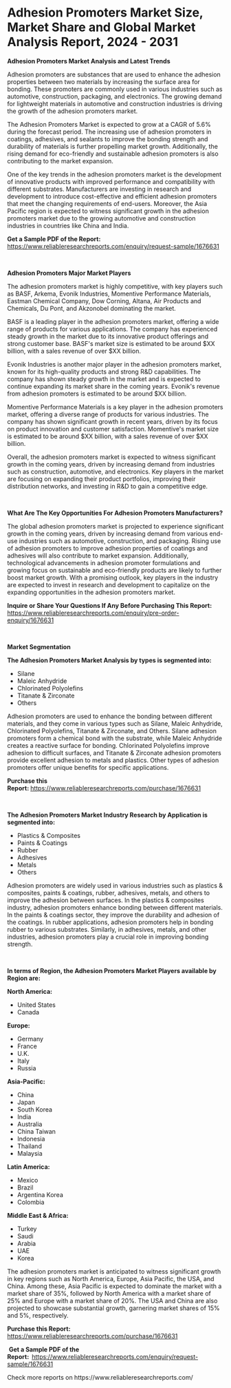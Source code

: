 <p><h1>Adhesion Promoters Market Size, Market Share and Global Market Analysis Report, 2024 - 2031</h1></p><p><strong>Adhesion Promoters Market Analysis and Latest Trends</strong></p>
<p><p>Adhesion promoters are substances that are used to enhance the adhesion properties between two materials by increasing the surface area for bonding. These promoters are commonly used in various industries such as automotive, construction, packaging, and electronics. The growing demand for lightweight materials in automotive and construction industries is driving the growth of the adhesion promoters market.</p><p>The Adhesion Promoters Market is expected to grow at a CAGR of 5.6% during the forecast period. The increasing use of adhesion promoters in coatings, adhesives, and sealants to improve the bonding strength and durability of materials is further propelling market growth. Additionally, the rising demand for eco-friendly and sustainable adhesion promoters is also contributing to the market expansion.</p><p>One of the key trends in the adhesion promoters market is the development of innovative products with improved performance and compatibility with different substrates. Manufacturers are investing in research and development to introduce cost-effective and efficient adhesion promoters that meet the changing requirements of end-users. Moreover, the Asia Pacific region is expected to witness significant growth in the adhesion promoters market due to the growing automotive and construction industries in countries like China and India.</p></p>
<p><strong>Get a Sample PDF of the Report:&nbsp;</strong> <a href="https://www.reliableresearchreports.com/enquiry/request-sample/1676631">https://www.reliableresearchreports.com/enquiry/request-sample/1676631</a></p>
<p>&nbsp;</p>
<p><strong>Adhesion Promoters Major Market Players</strong></p>
<p><p>The adhesion promoters market is highly competitive, with key players such as BASF, Arkema, Evonik Industries, Momentive Performance Materials, Eastman Chemical Company, Dow Corning, Altana, Air Products and Chemicals, Du Pont, and Akzonobel dominating the market. </p><p>BASF is a leading player in the adhesion promoters market, offering a wide range of products for various applications. The company has experienced steady growth in the market due to its innovative product offerings and strong customer base. BASF's market size is estimated to be around $XX billion, with a sales revenue of over $XX billion.</p><p>Evonik Industries is another major player in the adhesion promoters market, known for its high-quality products and strong R&D capabilities. The company has shown steady growth in the market and is expected to continue expanding its market share in the coming years. Evonik's revenue from adhesion promoters is estimated to be around $XX billion.</p><p>Momentive Performance Materials is a key player in the adhesion promoters market, offering a diverse range of products for various industries. The company has shown significant growth in recent years, driven by its focus on product innovation and customer satisfaction. Momentive's market size is estimated to be around $XX billion, with a sales revenue of over $XX billion.</p><p>Overall, the adhesion promoters market is expected to witness significant growth in the coming years, driven by increasing demand from industries such as construction, automotive, and electronics. Key players in the market are focusing on expanding their product portfolios, improving their distribution networks, and investing in R&D to gain a competitive edge.</p></p>
<p>&nbsp;</p>
<p><strong>What Are The Key Opportunities For Adhesion Promoters Manufacturers?</strong></p>
<p><p>The global adhesion promoters market is projected to experience significant growth in the coming years, driven by increasing demand from various end-use industries such as automotive, construction, and packaging. Rising use of adhesion promoters to improve adhesion properties of coatings and adhesives will also contribute to market expansion. Additionally, technological advancements in adhesion promoter formulations and growing focus on sustainable and eco-friendly products are likely to further boost market growth. With a promising outlook, key players in the industry are expected to invest in research and development to capitalize on the expanding opportunities in the adhesion promoters market.</p></p>
<p><strong>Inquire or Share Your Questions If Any Before Purchasing This Report:</strong> <a href="https://www.reliableresearchreports.com/enquiry/pre-order-enquiry/1676631">https://www.reliableresearchreports.com/enquiry/pre-order-enquiry/1676631</a></p>
<p>&nbsp;</p>
<p><strong>Market Segmentation</strong></p>
<p><strong>The Adhesion Promoters Market Analysis by types is segmented into:</strong></p>
<p><ul><li>Silane</li><li>Maleic Anhydride</li><li>Chlorinated Polyolefins</li><li>Titanate & Zirconate</li><li>Others</li></ul></p>
<p><p>Adhesion promoters are used to enhance the bonding between different materials, and they come in various types such as Silane, Maleic Anhydride, Chlorinated Polyolefins, Titanate & Zirconate, and Others. Silane adhesion promoters form a chemical bond with the substrate, while Maleic Anhydride creates a reactive surface for bonding. Chlorinated Polyolefins improve adhesion to difficult surfaces, and Titanate & Zirconate adhesion promoters provide excellent adhesion to metals and plastics. Other types of adhesion promoters offer unique benefits for specific applications.</p></p>
<p><strong>Purchase this Report:&nbsp;</strong><a href="https://www.reliableresearchreports.com/purchase/1676631">https://www.reliableresearchreports.com/purchase/1676631</a></p>
<p>&nbsp;</p>
<p><strong>The Adhesion Promoters Market Industry Research by Application is segmented into:</strong></p>
<p><ul><li>Plastics & Composites</li><li>Paints & Coatings</li><li>Rubber</li><li>Adhesives</li><li>Metals</li><li>Others</li></ul></p>
<p><p>Adhesion promoters are widely used in various industries such as plastics & composites, paints & coatings, rubber, adhesives, metals, and others to improve the adhesion between surfaces. In the plastics & composites industry, adhesion promoters enhance bonding between different materials. In the paints & coatings sector, they improve the durability and adhesion of the coatings. In rubber applications, adhesion promoters help in bonding rubber to various substrates. Similarly, in adhesives, metals, and other industries, adhesion promoters play a crucial role in improving bonding strength.</p></p>
<p>&nbsp;</p>
<p><strong>In terms of Region, the Adhesion Promoters Market Players available by Region are:</strong></p>
<p>
    <p> <strong> North America: </strong>
        <ul>
            <li>United States</li>
            <li>Canada</li>
        </ul>
        </p> 
    <p> <strong> Europe: </strong>
        <ul>
            <li>Germany</li>
            <li>France</li>
            <li>U.K.</li>
            <li>Italy</li>
            <li>Russia</li>
        </ul>
        </p> 
    <p> <strong> Asia-Pacific: </strong>
        <ul>
            <li>China</li>
            <li>Japan</li>
            <li>South Korea</li>
            <li>India</li>
            <li>Australia</li>
            <li>China Taiwan</li>
            <li>Indonesia</li>
            <li>Thailand</li>
            <li>Malaysia</li>
        </ul>
        </p> 
    <p> <strong> Latin America: </strong>
        <ul>
            <li>Mexico</li>
            <li>Brazil</li>
            <li>Argentina Korea</li>
            <li>Colombia</li>
        </ul>
        </p> 
    <p> <strong> Middle East & Africa: </strong>
        <ul>
            <li>Turkey</li>
            <li>Saudi</li>
            <li>Arabia</li>
            <li>UAE</li>
            <li>Korea</li>
        </ul>
    </p>
    </p>
<p><p>The adhesion promoters market is anticipated to witness significant growth in key regions such as North America, Europe, Asia Pacific, the USA, and China. Among these, Asia Pacific is expected to dominate the market with a market share of 35%, followed by North America with a market share of 25% and Europe with a market share of 20%. The USA and China are also projected to showcase substantial growth, garnering market shares of 15% and 5%, respectively.</p></p>
<p><strong>Purchase this Report: </strong><a href="https://www.reliableresearchreports.com/purchase/1676631">https://www.reliableresearchreports.com/purchase/1676631</a></p>
<p>&nbsp;<strong>Get a Sample PDF of the Report:&nbsp;&nbsp;</strong><a href="https://www.reliableresearchreports.com/enquiry/request-sample/1676631">https://www.reliableresearchreports.com/enquiry/request-sample/1676631</a></p>
<p><strong></strong></p>
<p>Check more reports on https://www.reliableresearchreports.com/</p>